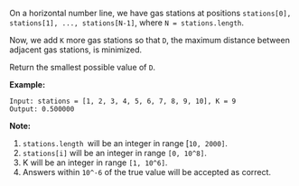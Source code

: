 On a horizontal number line, we have gas stations at positions `stations[0], stations[1], ..., stations[N-1]`, where `N = stations.length`.

Now, we add `K` more gas stations so that `D`, the maximum distance between adjacent gas stations, is minimized.

Return the smallest possible value of `D`.

**Example:**
```
Input: stations = [1, 2, 3, 4, 5, 6, 7, 8, 9, 10], K = 9
Output: 0.500000
```
**Note:**

1. `stations.length `will be an integer in range [`10, 2000]`.
2. `stations[i]` will be an integer in range `[0, 10^8]`.
3. K will be an integer in range `[1, 10^6]`.
4. Answers within `10^-6` of the true value will be accepted as correct.